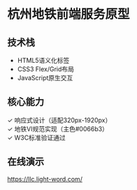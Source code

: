 # 杭州地铁前端服务原型

## 技术栈
- HTML5语义化标签
- CSS3 Flex/Grid布局
- JavaScript原生交互

## 核心能力
✓ 响应式设计（适配320px-1920px）  
✓ 地铁VI规范实现（主色#0066b3）  
✓ W3C标准验证通过  

## 在线演示
https://llc.light-word.com/
